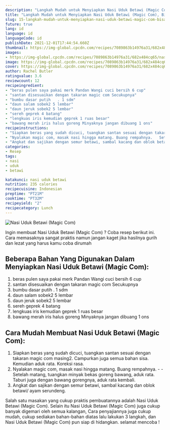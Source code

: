 ```yaml
---
description: "Langkah Mudah untuk Menyiapkan Nasi Uduk Betawi (Magic Com), Bisa Manjain Lidah"
title: "Langkah Mudah untuk Menyiapkan Nasi Uduk Betawi (Magic Com), Bisa Manjain Lidah"
slug: 15-langkah-mudah-untuk-menyiapkan-nasi-uduk-betawi-magic-com-bisa-manjain-lidah
future: true
lang: id
language: id
languageCode: id
publishDate: 2021-12-01T17:44:54.660Z 
thumbnail: https://img-global.cpcdn.com/recipes/7089863b14976a31/682x484cq65/nasi-uduk-betawi-magic-com-foto-resep-utama.webp
images:
- https://img-global.cpcdn.com/recipes/7089863b14976a31/682x484cq65/nasi-uduk-betawi-magic-com-foto-resep-utama.webp
image: https://img-global.cpcdn.com/recipes/7089863b14976a31/682x484cq65/nasi-uduk-betawi-magic-com-foto-resep-utama.webp
cover: https://img-global.cpcdn.com/recipes/7089863b14976a31/682x484cq65/nasi-uduk-betawi-magic-com-foto-resep-utama.webp
author: Rachel Butler
ratingvalue: 3.6
reviewcount: 12
recipeingredient:
- "beras pulen saya pakai merk Pandan Wangi cuci bersih 6 cup"
- "santan disesuaikan dengan takaran magic com Secukupnya"
- "bumbu dasar putih   . 1 sdm"
- "daun salam sobek2 5 lembar"
- "daun jeruk sobek2 5 lembar"
- "sereh geprek 4 batang"
- "lengkuas iris kemudian geprek 1 ruas besar"
- "bawang merah iris halus goreng Minyaknya jangan dibuang 1 ons"
recipeinstructions:
- "Siapkan beras yang sudah dicuci, tuangkan santan sesuai dengan takaran magic com masing2. Campurkan juga semua bahan sisa. Kemudian aduk rata. Koreksi rasa."
- "Nyalakan magic com, masak nasi hingga matang. Buang rempahnya.   Setelah matang, tuangkan minyak bekas goreng bawang, aduk rata. Taburi juga dengan bawang gorengnya, aduk rata kembali."
- "Angkat dan sajikan dengan semur betawi, sambal kacang dan oblok betawi/ ayam serundeng."
categories:
- Resep
tags:
- nasi
- uduk
- betawi

katakunci: nasi uduk betawi 
nutrition: 235 calories
recipecuisine: Indonesian
preptime: "PT21M"
cooktime: "PT32M"
recipeyield: "2"
recipecategory: Lunch
---
```



![Nasi Uduk Betawi (Magic Com)](https://img-global.cpcdn.com/recipes/7089863b14976a31/682x484cq65/nasi-uduk-betawi-magic-com-foto-resep-utama.webp)

Ingin membuat Nasi Uduk Betawi (Magic Com) ? Coba resep berikut ini. Cara memasaknya sangat praktis namun jangan kaget jika hasilnya gurih dan lezat yang harus kamu coba dirumah

<!--inarticleads1-->

## Beberapa Bahan Yang Digunakan Dalam Menyiapkan Nasi Uduk Betawi (Magic Com):

1. beras pulen saya pakai merk Pandan Wangi cuci bersih 6 cup
1. santan disesuaikan dengan takaran magic com Secukupnya
1. bumbu dasar putih   . 1 sdm
1. daun salam sobek2 5 lembar
1. daun jeruk sobek2 5 lembar
1. sereh geprek 4 batang
1. lengkuas iris kemudian geprek 1 ruas besar
1. bawang merah iris halus goreng Minyaknya jangan dibuang 1 ons



<!--inarticleads2-->

## Cara Mudah Membuat Nasi Uduk Betawi (Magic Com):

1. Siapkan beras yang sudah dicuci, tuangkan santan sesuai dengan takaran magic com masing2. Campurkan juga semua bahan sisa. Kemudian aduk rata. Koreksi rasa.
1. Nyalakan magic com, masak nasi hingga matang. Buang rempahnya.  -  - Setelah matang, tuangkan minyak bekas goreng bawang, aduk rata. Taburi juga dengan bawang gorengnya, aduk rata kembali.
1. Angkat dan sajikan dengan semur betawi, sambal kacang dan oblok betawi/ ayam serundeng.




Salah satu masakan yang cukup praktis pembuatannya adalah  Nasi Uduk Betawi (Magic Com). Selain itu  Nasi Uduk Betawi (Magic Com)  juga cukup banyak digemari oleh semua kalangan, Cara penyajiannya juga cukup mudah, cukup sediakan bahan-bahan diatas lalu lakukan 3 langkah, dan  Nasi Uduk Betawi (Magic Com)  pun siap di hidangkan. selamat mencoba !
